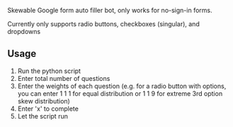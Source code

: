 Skewable Google form auto filler bot, only works for no-sign-in forms.

Currently only supports radio buttons, checkboxes (singular), and dropdowns

Usage
-----
1. Run the python script
2. Enter total number of questions
3. Enter the weights of each question
     (e.g. for a radio button with options, you can enter 1 1 1 for equal distribution or 1 1 9 for extreme 3rd option skew distribution)
4. Enter 'x' to complete
5. Let the script run
